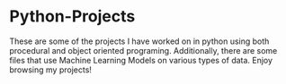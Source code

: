 # Python-Projects
These are some of the projects I have worked on in python using both procedural and object oriented programing. Additionally, there are some files that use Machine Learning Models on various types of data. Enjoy browsing my projects! 
